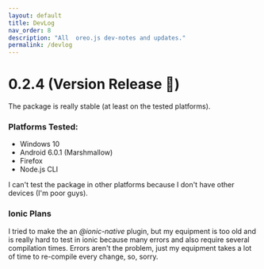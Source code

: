 ```yaml
---
layout: default
title: DevLog
nav_order: 8
description: "All  oreo.js dev-notes and updates."
permalink: /devlog
---
```


# 0.2.4 (Version Release 🥳)
The package is really stable (at least on the tested platforms).

### Platforms Tested:
- Windows 10
- Android 6.0.1 (Marshmallow)
- Firefox
- Node.js CLI

I can't test the package in other platforms because I don't have other devices (I'm poor guys).

### Ionic Plans
I tried to make the an *@ionic-native* plugin, but my equipment is too old and is really hard to test in ionic because many errors and also require several compilation times. Errors aren't the problem, just my equipment takes a lot of time to re-compile every change, so, sorry.
